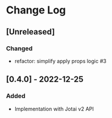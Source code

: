 # Change Log

## [Unreleased]
### Changed
- refactor: simplify apply props logic #3

## [0.4.0] - 2022-12-25
### Added
- Implementation with Jotai v2 API
